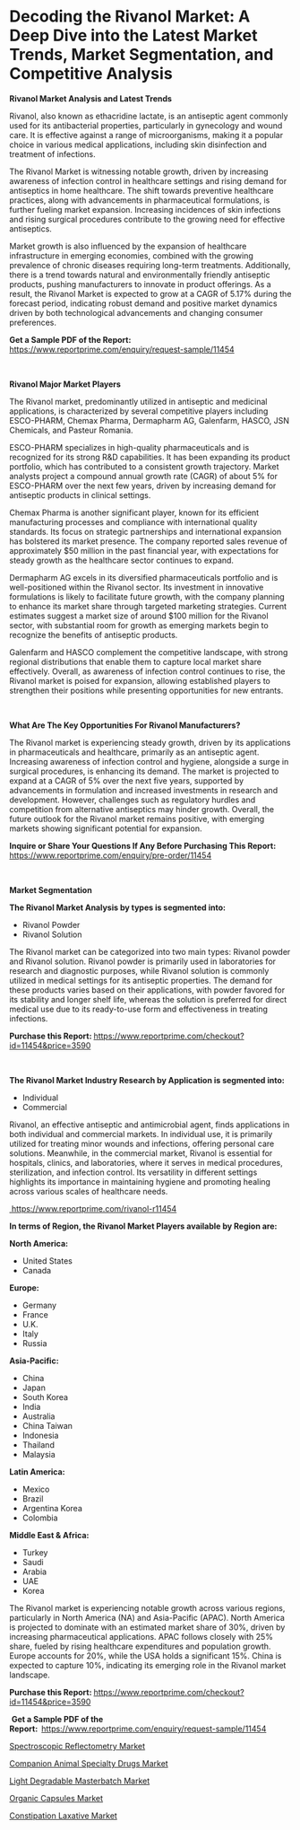 <p><h1>Decoding the Rivanol Market: A Deep Dive into the Latest Market Trends, Market Segmentation, and Competitive Analysis</h1></p><p><strong>Rivanol Market Analysis and Latest Trends</strong></p>
<p><p>Rivanol, also known as ethacridine lactate, is an antiseptic agent commonly used for its antibacterial properties, particularly in gynecology and wound care. It is effective against a range of microorganisms, making it a popular choice in various medical applications, including skin disinfection and treatment of infections. </p><p>The Rivanol Market is witnessing notable growth, driven by increasing awareness of infection control in healthcare settings and rising demand for antiseptics in home healthcare. The shift towards preventive healthcare practices, along with advancements in pharmaceutical formulations, is further fueling market expansion. Increasing incidences of skin infections and rising surgical procedures contribute to the growing need for effective antiseptics.</p><p>Market growth is also influenced by the expansion of healthcare infrastructure in emerging economies, combined with the growing prevalence of chronic diseases requiring long-term treatments. Additionally, there is a trend towards natural and environmentally friendly antiseptic products, pushing manufacturers to innovate in product offerings. As a result, the Rivanol Market is expected to grow at a CAGR of 5.17% during the forecast period, indicating robust demand and positive market dynamics driven by both technological advancements and changing consumer preferences.</p></p>
<p><strong>Get a Sample PDF of the Report:&nbsp;</strong> <a href="https://www.reportprime.com/enquiry/request-sample/11454?utm_campaign=114&utm_medium=2&utm_source=Github&utm_content=ia&utm_term=02122024&utm_id=rivanol">https://www.reportprime.com/enquiry/request-sample/11454</a></p>
<p>&nbsp;</p>
<p><strong>Rivanol Major Market Players</strong></p>
<p><p>The Rivanol market, predominantly utilized in antiseptic and medicinal applications, is characterized by several competitive players including ESCO-PHARM, Chemax Pharma, Dermapharm AG, Galenfarm, HASCO, JSN Chemicals, and Pasteur Romania. </p><p>ESCO-PHARM specializes in high-quality pharmaceuticals and is recognized for its strong R&D capabilities. It has been expanding its product portfolio, which has contributed to a consistent growth trajectory. Market analysts project a compound annual growth rate (CAGR) of about 5% for ESCO-PHARM over the next few years, driven by increasing demand for antiseptic products in clinical settings.</p><p>Chemax Pharma is another significant player, known for its efficient manufacturing processes and compliance with international quality standards. Its focus on strategic partnerships and international expansion has bolstered its market presence. The company reported sales revenue of approximately $50 million in the past financial year, with expectations for steady growth as the healthcare sector continues to expand.</p><p>Dermapharm AG excels in its diversified pharmaceuticals portfolio and is well-positioned within the Rivanol sector. Its investment in innovative formulations is likely to facilitate future growth, with the company planning to enhance its market share through targeted marketing strategies. Current estimates suggest a market size of around $100 million for the Rivanol sector, with substantial room for growth as emerging markets begin to recognize the benefits of antiseptic products.</p><p>Galenfarm and HASCO complement the competitive landscape, with strong regional distributions that enable them to capture local market share effectively. Overall, as awareness of infection control continues to rise, the Rivanol market is poised for expansion, allowing established players to strengthen their positions while presenting opportunities for new entrants.</p></p>
<p>&nbsp;</p>
<p><strong>What Are The Key Opportunities For Rivanol Manufacturers?</strong></p>
<p><p>The Rivanol market is experiencing steady growth, driven by its applications in pharmaceuticals and healthcare, primarily as an antiseptic agent. Increasing awareness of infection control and hygiene, alongside a surge in surgical procedures, is enhancing its demand. The market is projected to expand at a CAGR of 5% over the next five years, supported by advancements in formulation and increased investments in research and development. However, challenges such as regulatory hurdles and competition from alternative antiseptics may hinder growth. Overall, the future outlook for the Rivanol market remains positive, with emerging markets showing significant potential for expansion.</p></p>
<p><strong>Inquire or Share Your Questions If Any Before Purchasing This Report:</strong> <a href="https://www.reportprime.com/enquiry/pre-order/11454?utm_campaign=114&utm_medium=2&utm_source=Github&utm_content=ia&utm_term=02122024&utm_id=rivanol">https://www.reportprime.com/enquiry/pre-order/11454</a></p>
<p>&nbsp;</p>
<p><strong>Market Segmentation</strong></p>
<p><strong>The Rivanol Market Analysis by types is segmented into:</strong></p>
<p><ul><li>Rivanol Powder</li><li>Rivanol Solution</li></ul></p>
<p><p>The Rivanol market can be categorized into two main types: Rivanol powder and Rivanol solution. Rivanol powder is primarily used in laboratories for research and diagnostic purposes, while Rivanol solution is commonly utilized in medical settings for its antiseptic properties. The demand for these products varies based on their applications, with powder favored for its stability and longer shelf life, whereas the solution is preferred for direct medical use due to its ready-to-use form and effectiveness in treating infections.</p></p>
<p><strong>Purchase this Report:&nbsp;</strong><a href="https://www.reportprime.com/checkout?id=11454&price=3590&utm_campaign=114&utm_medium=2&utm_source=Github&utm_content=ia&utm_term=02122024&utm_id=rivanol">https://www.reportprime.com/checkout?id=11454&price=3590</a></p>
<p>&nbsp;</p>
<p><strong>The Rivanol Market Industry Research by Application is segmented into:</strong></p>
<p><ul><li>Individual</li><li>Commercial</li></ul></p>
<p><p>Rivanol, an effective antiseptic and antimicrobial agent, finds applications in both individual and commercial markets. In individual use, it is primarily utilized for treating minor wounds and infections, offering personal care solutions. Meanwhile, in the commercial market, Rivanol is essential for hospitals, clinics, and laboratories, where it serves in medical procedures, sterilization, and infection control. Its versatility in different settings highlights its importance in maintaining hygiene and promoting healing across various scales of healthcare needs.</p></p>
<p><a href="https://www.reportprime.com/rivanol-r11454?utm_campaign=114&utm_medium=2&utm_source=Github&utm_content=ia&utm_term=02122024&utm_id=rivanol">&nbsp;https://www.reportprime.com/rivanol-r11454</a></p>
<p><strong>In terms of Region, the Rivanol Market Players available by Region are:</strong></p>
<p>
    <p> <strong> North America: </strong>
        <ul>
            <li>United States</li>
            <li>Canada</li>
        </ul>
        </p> 
    <p> <strong> Europe: </strong>
        <ul>
            <li>Germany</li>
            <li>France</li>
            <li>U.K.</li>
            <li>Italy</li>
            <li>Russia</li>
        </ul>
        </p> 
    <p> <strong> Asia-Pacific: </strong>
        <ul>
            <li>China</li>
            <li>Japan</li>
            <li>South Korea</li>
            <li>India</li>
            <li>Australia</li>
            <li>China Taiwan</li>
            <li>Indonesia</li>
            <li>Thailand</li>
            <li>Malaysia</li>
        </ul>
        </p> 
    <p> <strong> Latin America: </strong>
        <ul>
            <li>Mexico</li>
            <li>Brazil</li>
            <li>Argentina Korea</li>
            <li>Colombia</li>
        </ul>
        </p> 
    <p> <strong> Middle East & Africa: </strong>
        <ul>
            <li>Turkey</li>
            <li>Saudi</li>
            <li>Arabia</li>
            <li>UAE</li>
            <li>Korea</li>
        </ul>
    </p>
    </p>
<p><p>The Rivanol market is experiencing notable growth across various regions, particularly in North America (NA) and Asia-Pacific (APAC). North America is projected to dominate with an estimated market share of 30%, driven by increasing pharmaceutical applications. APAC follows closely with 25% share, fueled by rising healthcare expenditures and population growth. Europe accounts for 20%, while the USA holds a significant 15%. China is expected to capture 10%, indicating its emerging role in the Rivanol market landscape.</p></p>
<p><strong>Purchase this Report: </strong><a href="https://www.reportprime.com/checkout?id=11454&price=3590&utm_campaign=114&utm_medium=2&utm_source=Github&utm_content=ia&utm_term=02122024&utm_id=rivanol">https://www.reportprime.com/checkout?id=11454&price=3590</a></p>
<p>&nbsp;<strong>Get a Sample PDF of the Report:&nbsp;&nbsp;</strong><a href="https://www.reportprime.com/enquiry/request-sample/11454?utm_campaign=114&utm_medium=2&utm_source=Github&utm_content=ia&utm_term=02122024&utm_id=rivanol">https://www.reportprime.com/enquiry/request-sample/11454</a></p>
<p><strong></strong></p>
<p><p><a href="https://www.linkedin.com/pulse/significant-growth-expected-spectroscopic-reflectometry-market-zvqce?utm_campaign=114&utm_medium=2&utm_source=Github&utm_content=ia&utm_term=02122024&utm_id=rivanol">Spectroscopic Reflectometry Market</a></p><p><a href="https://github.com/rahu1506/Market-Research-Report-List-6/blob/main/companion-animal-specialty-drugs-market.md?utm_campaign=114&utm_medium=2&utm_source=Github&utm_content=ia&utm_term=02122024&utm_id=rivanol">Companion Animal Specialty Drugs Market</a></p><p><a href="https://issuu.com/reportprime-2/docs/light-degradable-masterbatch-market-size-2030.pptx?utm_campaign=114&utm_medium=2&utm_source=Github&utm_content=ia&utm_term=02122024&utm_id=rivanol">Light Degradable Masterbatch Market</a></p><p><a href="https://github.com/FassouRP/Market-Research-Report-List-6/blob/main/organic-capsules-market.md?utm_campaign=114&utm_medium=2&utm_source=Github&utm_content=ia&utm_term=02122024&utm_id=rivanol">Organic Capsules Market</a></p><p><a href="https://www.linkedin.com/pulse/market-growth-revenue-projections-constipation-laxative-ugyle?utm_campaign=114&utm_medium=2&utm_source=Github&utm_content=ia&utm_term=02122024&utm_id=rivanol">Constipation Laxative Market</a></p></p>